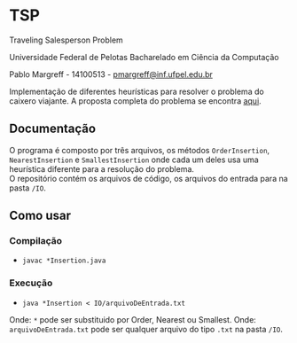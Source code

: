 # TSP
Traveling Salesperson Problem

Universidade Federal de Pelotas Bacharelado em Ciência da Computação

Pablo Margreff - 14100513 - pmargreff@inf.ufpel.edu.br

Implementação de diferentes heurísticas para resolver o problema do caixero viajante. A proposta completa do problema se encontra [aqui](http://www.cis.upenn.edu/~cis110/13sp/hw/hw08/tsp.shtml).

## Documentação

O programa é composto por três arquivos, os métodos `OrderInsertion`, `NearestInsertion` e `SmallestInsertion` onde cada um deles usa uma heurística diferente para a resolução do problema.  
O repositório contém os arquivos de código, os arquivos do entrada para na pasta `/IO`.


## Como usar

### Compilação
* `javac *Insertion.java`
	
### Execução
* `java *Insertion < IO/arquivoDeEntrada.txt`

Onde: `*` pode ser substituido por Order, Nearest ou Smallest. 
Onde: `arquivoDeEntrada.txt` pode ser qualquer arquivo do tipo `.txt` na pasta `/IO`. 

